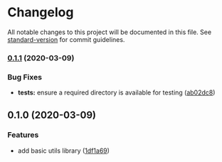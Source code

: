 # Changelog

All notable changes to this project will be documented in this file. See [standard-version](https://github.com/conventional-changelog/standard-version) for commit guidelines.

### [0.1.1](https://github.com/dwmkerr/node-utils/compare/v0.1.0...v0.1.1) (2020-03-09)


### Bug Fixes

* **tests:** ensure a required directory is available for testing ([ab02dc8](https://github.com/dwmkerr/node-utils/commit/ab02dc8e9d888c35e7920f0242d0f9bc64ede8ef))

## 0.1.0 (2020-03-09)


### Features

* add basic utils library ([1df1a69](https://github.com/dwmkerr/node-utils/commit/1df1a69911ed63116eb9fb14efa3b1dcfb0e9005))
